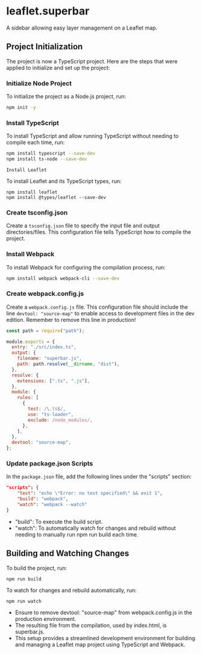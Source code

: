# leaflet.superbar

A sidebar allowing easy layer management on a Leaflet map.

## Project Initialization

The project is now a TypeScript project. Here are the steps that were applied to initialize and set up the project:

### Initialize Node Project

To initialize the project as a Node.js project, run:

```bash
npm init -y
```

### Install TypeScript

To install TypeScript and allow running TypeScript without needing to compile each time, run:

```bash
npm install typescript --save-dev
npm install ts-node --save-dev
```

```
Install Leaflet
```

To install Leaflet and its TypeScript types, run:

```
npm install leaflet
npm install @types/leaflet --save-dev
```

### Create tsconfig.json

Create a `tsconfig.json` file to specify the input file and output directories/files. This configuration file tells TypeScript how to compile the project.

### Install Webpack

To install Webpack for configuring the compilation process, run:

```bash
npm install webpack webpack-cli --save-dev
```

### Create webpack.config.js

Create a `webpack.config.js` file. This configuration file should include the line `devtool: "source-map"` to enable access to development files in the dev edition. Remember to remove this line in production!

```js
const path = require("path");

module.exports = {
  entry: "./src/index.ts",
  output: {
    filename: "superbar.js",
    path: path.resolve(__dirname, "dist"),
  },
  resolve: {
    extensions: [".ts", ".js"],
  },
  module: {
    rules: [
      {
        test: /\.ts$/,
        use: "ts-loader",
        exclude: /node_modules/,
      },
    ],
  },
  devtool: "source-map",
};
```

### Update package.json Scripts

In the `package.json` file, add the following lines under the "scripts" section:

```json
"scripts": {
    "test": "echo \"Error: no test specified\" && exit 1",
    "build": "webpack",
    "watch": "webpack --watch"
}
```

- "build": To execute the build script.
- "watch": To automatically watch for changes and rebuild without needing to manually run npm run build each time.

## Building and Watching Changes

To build the project, run:

```bash
npm run build
```

To watch for changes and rebuild automatically, run:

```
npm run watch
```

- Ensure to remove devtool: "source-map" from webpack.config.js in the production environment.
- The resulting file from the compilation, used by index.html, is superbar.js.
- This setup provides a streamlined development environment for building and managing a Leaflet map project using TypeScript and Webpack.
